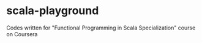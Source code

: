# scala-playground
Codes written for "Functional Programming in Scala Specialization" course on Coursera 
